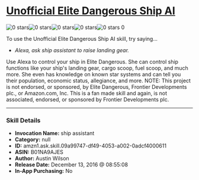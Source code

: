 # [Unofficial Elite Dangerous Ship AI](http://alexa.amazon.com/#skills/amzn1.ask.skill.09a99747-df49-4053-a002-0adcf4000611)
![0 stars](../../images/ic_star_border_black_18dp_1x.png)![0 stars](../../images/ic_star_border_black_18dp_1x.png)![0 stars](../../images/ic_star_border_black_18dp_1x.png)![0 stars](../../images/ic_star_border_black_18dp_1x.png)![0 stars](../../images/ic_star_border_black_18dp_1x.png) 0

To use the Unofficial Elite Dangerous Ship AI skill, try saying...

* *Alexa, ask ship assistant to raise landing gear.*

Use Alexa to control your ship in Elite Dangerous. She can control ship functions like your ship's landing gear, cargo scoop, fuel scoop, and much more. She even has knowledge on known star systems and can tell you their population, economic status, allegiance, and more. NOTE: This project is not endorsed, or sponsored, by Elite Dangerous, Frontier Developments plc., or Amazon.com, Inc. This is a fan made skill and again, is not associated, endorsed, or sponsored by Frontier Developments plc.

***

### Skill Details

* **Invocation Name:** ship assistant
* **Category:** null
* **ID:** amzn1.ask.skill.09a99747-df49-4053-a002-0adcf4000611
* **ASIN:** B01NA9AJES
* **Author:** Austin Wilson
* **Release Date:** December 13, 2016 @ 08:55:08
* **In-App Purchasing:** No
